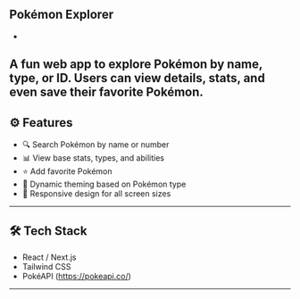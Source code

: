 ## Pokémon Explorer
-
A fun web app to explore Pokémon by name, type, or ID. Users can view details, stats, and even save their favorite Pokémon.
---
## ⚙️ Features
- 🔍 Search Pokémon by name or number
- 📊 View base stats, types, and abilities
- ⭐ Add favorite Pokémon
- 🎨 Dynamic theming based on Pokémon type
- 🔄 Responsive design for all screen sizes
---
## 🛠️ Tech Stack
- React / Next.js
- Tailwind CSS
- PokéAPI (https://pokeapi.co/)
---
